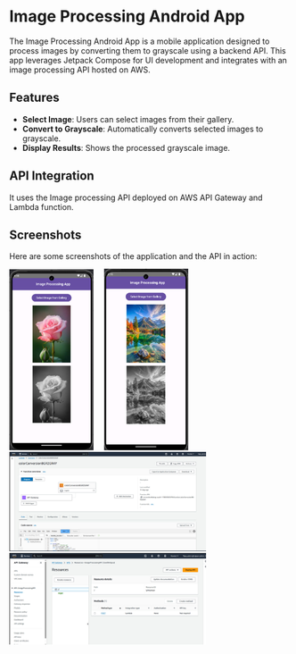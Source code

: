 # Image Processing Android App

The Image Processing Android App is a mobile application designed to process images by converting them to grayscale using a backend API. This app leverages Jetpack Compose for UI development and integrates with an image processing API hosted on AWS.

## Features

- **Select Image**: Users can select images from their gallery.
- **Convert to Grayscale**: Automatically converts selected images to grayscale.
- **Display Results**: Shows the processed grayscale image.

## API Integration

It uses the Image processing API deployed on AWS API Gateway and Lambda function.

## Screenshots

Here are some screenshots of the application and the API in action:

<div>
  <img src="images/1.jpg" alt="Image Selection" width="30%" style="display:inline; margin-right:15px;">
  <img src="images/2.jpg" alt="Grayscale Conversion" width="30%" style="display:inline;">
</div>

<div>
  <img src="images/3.jpg" alt="API Screenshot 1" width="70%" style="display:inline; margin-right:15px;">
  <img src="images/4.jpg" alt="API Screenshot 2" width="70%" style="display:inline;">
</div>
